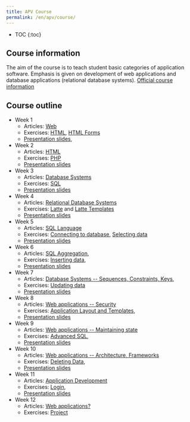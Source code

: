 ```yaml
---
title: APV Course
permalink: /en/apv/course/
---
```


* TOC
{:toc}

## Course information
The aim of the course is to teach student basic categories of application software. Emphasis is given on 
development of web applications and database applications (relational database systems). 
[Official course information](http://ects-prog.mendelu.cz/en/plan6937/predmet88060)

## Course outline

- Week 1
    - Articles: [Web](/en/apv/articles/web/)
    - Exercises: [HTML](/en/apv/walkthrough/html/), [HTML Forms](/en/apv/walkthrough/html-forms/)
    - [Presentation slides](/en/apv/slides/web-internet/),
- Week 2
    - Articles: [HTML](/en/apv/articles/html/)
    - Exercises: [PHP](/en/apv/walkthrough/dynamic-page/)
    - [Presentation slides](/en/apv/slides/html/)
- Week 3
    - Articles: [Database Systems](/en/apv/articles/database-systems/)
    - Exercises: [SQL](/en/apv/walkthrough/database/)
    - [Presentation slides](/en/apv/slides/database-systems/)
- Week 4
    - Articles: [Relational Database Systems](/en/apv/articles/database-systems/)
    - Exercises: [Latte](/en/apv/walkthrough/templates/) and [Latte Templates](/en/apv/walkthrough/templates-layouts/) 
    - [Presentation slides](/en/apv/slides/relational-database/)
- Week 5
    - Articles: [SQL Language](/en/apv/articles/sql-join/)
    - Exercises: [Connecting to database](/en/apv/walkthrough/backend/), [Selecting data](/en/apv/walkthrough/backend-select/)
    - [Presentation slides](/en/apv/slides/sql-join/)
- Week 6
    - Articles: [SQL Aggregation](/en/apv/articles/sql-aggregation/),
    - Exercises: [Inserting data](/en/apv/walkthrough/backend-insert/),
    - [Presentation slides](/en/apv/slides/sql-aggregation/)
- Week 7
    - Articles: [Database Systems -- Sequences, Constraints, Keys](todo),
    - Exercises: [Updating data](/en/apv/walkthrough/backend-update/)
    - [Presentation slides](todo)
- Week 8
    - Articles: [Web applications -- Security](todo)
    - Exercises: [Application Layout and Templates](todo),
    - [Presentation slides](todo)
- Week 9
    - Articles: [Web applications -- Maintaining state](todo)
    - Exercises: [Advanced SQL](todo),
    - [Presentation slides](todo)
- Week 10
    - Articles: [Web applications -- Architecture, Frameworks](todo)
    - Exercises: [Deleting Data](/en/apv/walkthrough/backend-delete),
    - [Presentation slides](todo)
- Week 11
    - Articles: [Application Development](todo)
    - Exercises: [Login](todo),
    - [Presentation slides](todo)
- Week 12
    - Articles: [Web applications? ](todo)
    - Exercises: [Project](todo)
